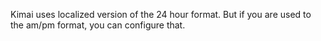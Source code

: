 Kimai uses localized version of the 24 hour format. But if you are used to the am/pm format, you can configure that.